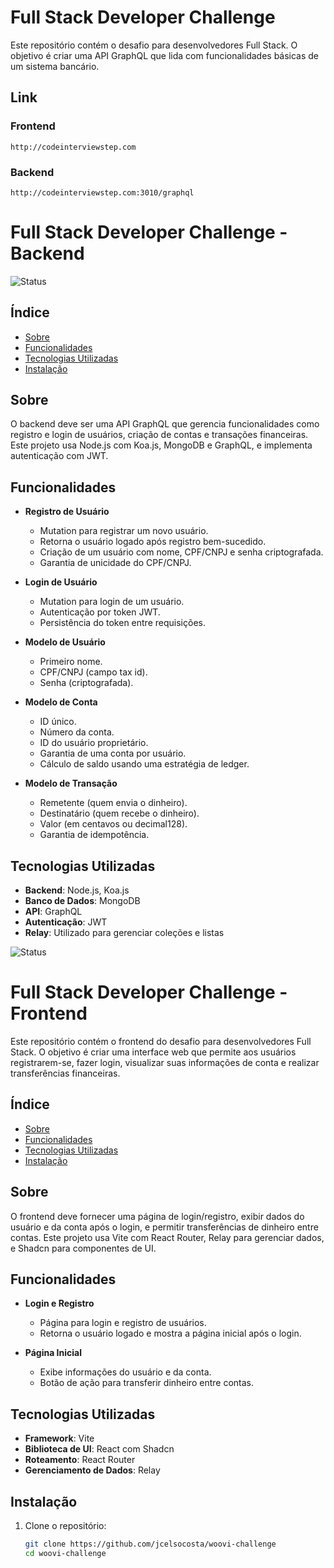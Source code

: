 # Full Stack Developer Challenge

Este repositório contém o desafio para desenvolvedores Full Stack. O objetivo é criar uma API GraphQL que lida com funcionalidades básicas de um sistema bancário.

## Link
  ### Frontend
    http://codeinterviewstep.com

  ### Backend
    http://codeinterviewstep.com:3010/graphql

# Full Stack Developer Challenge - Backend

![Status](https://img.shields.io/badge/status-em%20desenvolvimento-brightgreen)

## Índice

- [Sobre](#sobre)
- [Funcionalidades](#funcionalidades)
- [Tecnologias Utilizadas](#tecnologias-utilizadas)
- [Instalação](#instalação)

## Sobre

O backend deve ser uma API GraphQL que gerencia funcionalidades como registro e login de usuários, criação de contas e transações financeiras. Este projeto usa Node.js com Koa.js, MongoDB e GraphQL, e implementa autenticação com JWT.

## Funcionalidades

- **Registro de Usuário**
  - Mutation para registrar um novo usuário.
  - Retorna o usuário logado após registro bem-sucedido.
  - Criação de um usuário com nome, CPF/CNPJ e senha criptografada.
  - Garantia de unicidade do CPF/CNPJ.

- **Login de Usuário**
  - Mutation para login de um usuário.
  - Autenticação por token JWT.
  - Persistência do token entre requisições.

- **Modelo de Usuário**
  - Primeiro nome.
  - CPF/CNPJ (campo tax id).
  - Senha (criptografada).

- **Modelo de Conta**
  - ID único.
  - Número da conta.
  - ID do usuário proprietário.
  - Garantia de uma conta por usuário.
  - Cálculo de saldo usando uma estratégia de ledger.

- **Modelo de Transação**
  - Remetente (quem envia o dinheiro).
  - Destinatário (quem recebe o dinheiro).
  - Valor (em centavos ou decimal128).
  - Garantia de idempotência.

## Tecnologias Utilizadas

- **Backend**: Node.js, Koa.js
- **Banco de Dados**: MongoDB
- **API**: GraphQL
- **Autenticação**: JWT
- **Relay**: Utilizado para gerenciar coleções e listas

![Status](https://img.shields.io/badge/status-em%20desenvolvimento-brightgreen)

# Full Stack Developer Challenge - Frontend

Este repositório contém o frontend do desafio para desenvolvedores Full Stack. O objetivo é criar uma interface web que permite aos usuários registrarem-se, fazer login, visualizar suas informações de conta e realizar transferências financeiras.


## Índice

- [Sobre](#sobre)
- [Funcionalidades](#funcionalidades)
- [Tecnologias Utilizadas](#tecnologias-utilizadas)
- [Instalação](#instalação)

## Sobre

O frontend deve fornecer uma página de login/registro, exibir dados do usuário e da conta após o login, e permitir transferências de dinheiro entre contas. Este projeto usa Vite com React Router, Relay para gerenciar dados, e Shadcn para componentes de UI.

## Funcionalidades

- **Login e Registro**
  - Página para login e registro de usuários.
  - Retorna o usuário logado e mostra a página inicial após o login.

- **Página Inicial**
  - Exibe informações do usuário e da conta.
  - Botão de ação para transferir dinheiro entre contas.

## Tecnologias Utilizadas

- **Framework**: Vite
- **Biblioteca de UI**: React com Shadcn
- **Roteamento**: React Router
- **Gerenciamento de Dados**: Relay

## Instalação

1. Clone o repositório:
   ```bash
   git clone https://github.com/jcelsocosta/woovi-challenge
   cd woovi-challenge

